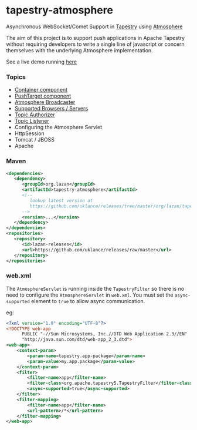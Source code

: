 tapestry-atmosphere
===================

Asynchronous WebSocket/Comet Support in [Tapestry](http://tapestry.apache.org) using [Atmosphere](https://github.com/Atmosphere/atmosphere)

The aim of this project is to support push applications in Apache Tapestry without requiring developers
to write a single line of javascript or concern themselves with the underlying Atmosphere implementation.

See a live demo running [here](http://tapestry-atmosphere.uklance.cloudbees.net)

### Topics

- [Container component](https://github.com/uklance/tapestry-atmosphere/wiki/Container-Component)
- [PushTarget component](https://github.com/uklance/tapestry-atmosphere/wiki/PushTarget-Component)
- [Atmosphere Broadcaster](https://github.com/uklance/tapestry-atmosphere/wiki/Atmosphere-Broadcaster)
- [Supported Browsers / Servers](https://github.com/Atmosphere/atmosphere/wiki/Supported-WebServers-and-Browsers)
- [Topic Authorizer](https://github.com/uklance/tapestry-atmosphere/wiki/Topic-Authorizer)
- [Topic Listener](https://github.com/uklance/tapestry-atmosphere/wiki/Topic-Listener)
- Configuring the Atmosphere Servlet
- HttpSession
- Tomcat / JBOSS
- Apache

### Maven

```xml
<dependencies>
   <dependency>
      <groupId>org.lazan</groupId>
      <artifactId>tapestry-atmosphere</artifactId>
      <!-- 
         lookup latest version at 
         https://github.com/uklance/releases/tree/master/org/lazan/tapestry-atmosphere
      -->
      <version>...</version> 
   </dependency>
</dependencies>
<repositories>
   <repository>
      <id>lazan-releases</id>
      <url>https://github.com/uklance/releases/raw/master</url>
   </repository>
</repositories>
```

### web.xml

The `AtmosphereServlet` is running inside the `TapestryFilter` so there is no need to configure the `AtmosphereServlet` in `web.xml`. You must set the `async-supported` element to `true` to allow async communication.

eg:
```xml
<?xml version="1.0" encoding="UTF-8"?>
<!DOCTYPE web-app
      PUBLIC "-//Sun Microsystems, Inc.//DTD Web Application 2.3//EN"
      "http://java.sun.com/dtd/web-app_2_3.dtd">
<web-app>
	<context-param>
		<param-name>tapestry.app-package</param-name>
		<param-value>my.app.package</param-value>
	</context-param>
	<filter>
		<filter-name>app</filter-name>
		<filter-class>org.apache.tapestry5.TapestryFilter</filter-class>
		<async-supported>true</async-supported>
	</filter>
	<filter-mapping>
		<filter-name>app</filter-name>
		<url-pattern>/*</url-pattern>
	</filter-mapping>
</web-app>
```



